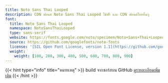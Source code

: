 ```yaml
---
title: Noto Sans Thai Looped
description: CDN ฟอนต์ Noto Sans Thai Looped ใช้ฟรี และ CDN ฟอนต์ไทยอื่นๆ
font:
  title: Noto Sans Thai Looped
  namespace: NotoSansThaiLooped
  type: sans-serif
  website: https://fonts.google.com/noto/specimen/Noto+Sans+Thai+Looped
  source: https://github.com/googlefonts/noto-fonts
  license: '[SIL Open Font License, version 1.1](https://github.com/googlefonts/noto-fonts/blob/main/LICENSE)'
  weight:
    weight: [100, 200, 300, 400, 500, 600, 700, 800, 900]
---
```


{{< hint type="info" title="หมายเหตุ" >}}
build จากซอร์สบน GitHub [ดูรายละเอียดเพิ่มเติม](https://lazywasabi.com/blog/noto-sans-thai-looped/)
{{< /hint >}}
